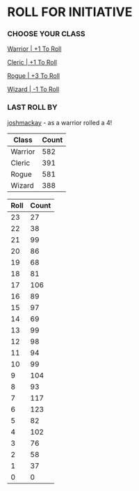 # ROLL FOR INITIATIVE
### CHOOSE YOUR CLASS

[Warrior | +1 To Roll](https://github.com/benjaminsampica/benjaminsampica/issues/new?title=roll%7Cwarrior&body=Just+click+%27Submit+new+issue%27.)

[Cleric | +1 To Roll](https://github.com/benjaminsampica/benjaminsampica/issues/new?title=roll%7Ccleric&body=Just+click+%27Submit+new+issue%27.)

[Rogue | +3 To Roll](https://github.com/benjaminsampica/benjaminsampica/issues/new?title=roll%7Crogue&body=Just+click+%27Submit+new+issue%27.)

[Wizard | -1 To Roll](https://github.com/benjaminsampica/benjaminsampica/issues/new?title=roll%7Cwizard&body=Just+click+%27Submit+new+issue%27.)
### LAST ROLL BY
[joshmackay](https://www.github.com/joshmackay) - as a warrior rolled a 4!

|Class|Count|
|-|-|
|Warrior|582|
|Cleric|391|
|Rogue|581|
|Wizard|388|

|Roll|Count|
|-|-|
|23|27
|22|38
|21|99
|20|86
|19|68
|18|81
|17|106
|16|89
|15|97
|14|69
|13|99
|12|98
|11|94
|10|99
|9|104
|8|93
|7|117
|6|123
|5|82
|4|102
|3|76
|2|58
|1|37
|0|0
